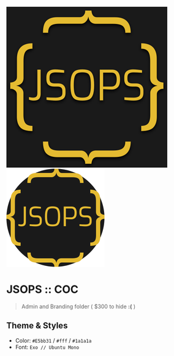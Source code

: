 ![logo](imgs/JSOPSsq.png)
![logo-r](imgs/jsops.png)


# JSOPS :: COC


> Admin and Branding folder ( $300 to hide **:(** )


## Theme & Styles

+ Color: `#E5bb31` / `#fff` / `#1a1a1a`
+ Font: `Exo // Ubuntu Mono`
